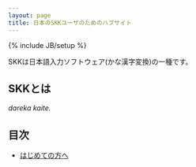 ```yaml
---
layout: page
title: 日本のSKKユーザのためのハブサイト
---
```

{% include JB/setup %}

SKKは日本語入力ソフトウェア(かな漢字変換)の一種です。

SKKとは
-------

*dareka kaite.*

目次
----

 * [はじめての方へ](/for_beginers)

